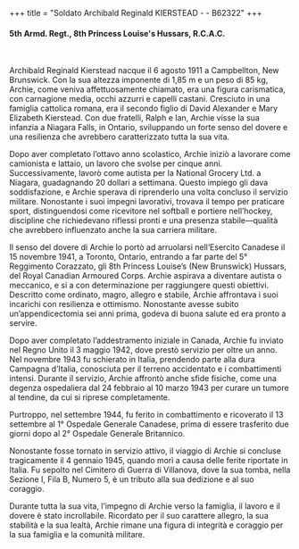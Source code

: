 +++
title = "Soldato Archibald Reginald KIERSTEAD - - B62322"
+++

#### 5th Armd. Regt., 8th Princess Louise's Hussars, R.C.A.C.
<br>


Archibald Reginald Kierstead nacque il 6 agosto 1911 a Campbellton, New Brunswick. Con la sua altezza imponente di 1,85 m e un peso di 85 kg, Archie, come veniva affettuosamente chiamato, era una figura carismatica, con carnagione media, occhi azzurri e capelli castani. Cresciuto in una famiglia cattolica romana, era il secondo figlio di David Alexander e Mary Elizabeth Kierstead. Con due fratelli, Ralph e Ian, Archie visse la sua infanzia a Niagara Falls, in Ontario, sviluppando un forte senso del dovere e una resilienza che avrebbero caratterizzato tutta la sua vita.

Dopo aver completato l’ottavo anno scolastico, Archie iniziò a lavorare come camionista e lattaio, un lavoro che svolse per cinque anni. Successivamente, lavorò come autista per la National Grocery Ltd. a Niagara, guadagnando 20 dollari a settimana. Questo impiego gli dava soddisfazione, e Archie sperava di riprenderlo una volta concluso il servizio militare. Nonostante i suoi impegni lavorativi, trovava il tempo per praticare sport, distinguendosi come ricevitore nel softball e portiere nell’hockey, discipline che richiedevano riflessi pronti e una presenza stabile—qualità che avrebbero influenzato anche la sua carriera militare.

Il senso del dovere di Archie lo portò ad arruolarsi nell’Esercito Canadese il 15 novembre 1941, a Toronto, Ontario, entrando a far parte del 5° Reggimento Corazzato, gli 8th Princess Louise’s (New Brunswick) Hussars, del Royal Canadian Armoured Corps. 
Archie aspirava a diventare autista o meccanico, e si a con determinazione per raggiungere questi obiettivi. Descritto come ordinato, magro, allegro e stabile, Archie affrontava i suoi incarichi con resilienza e ottimismo. Nonostante avesse subito un’appendicectomia sei anni prima, godeva di buona salute ed era pronto a servire.

Dopo aver completato l’addestramento iniziale in Canada, Archie fu inviato nel Regno Unito il 3 maggio 1942, dove prestò servizio per oltre un anno. Nel novembre 1943 fu schierato in Italia, prendendo parte alla dura Campagna d’Italia, conosciuta per il terreno accidentato e i combattimenti intensi. 
Durante il servizio, Archie affrontò anche sfide fisiche, come una degenza ospedaliera dal 24 febbraio al 10 marzo 1943 per curare un tumore al tendine, da cui si riprese completamente.

Purtroppo, nel settembre 1944, fu ferito in combattimento e ricoverato il 13 settembre al 1° Ospedale Generale Canadese, prima di essere trasferito due giorni dopo al 2° Ospedale Generale Britannico.

Nonostante fosse tornato in servizio attivo, il viaggio di Archie si concluse tragicamente il 4 gennaio 1945, quando morì a causa delle ferite riportate in Italia. Fu sepolto nel Cimitero di Guerra di Villanova, dove la sua tomba, nella Sezione I, Fila B, Numero 5, è un tributo alla sua dedizione e al suo coraggio.

Durante tutta la sua vita, l’impegno di Archie verso la famiglia, il lavoro e il dovere è stato incrollabile. Ricordato per il suo carattere allegro, la sua stabilità e la sua lealtà, Archie rimane una figura di integrità e coraggio per la sua famiglia e la comunità militare.
